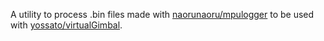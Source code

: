 A utility to process .bin files made with [naorunaoru/mpulogger](https://github.com/naorunaoru/mpulogger) to be used with [yossato/virtualGimbal](https://github.com/yossato/virtualGimbal).
